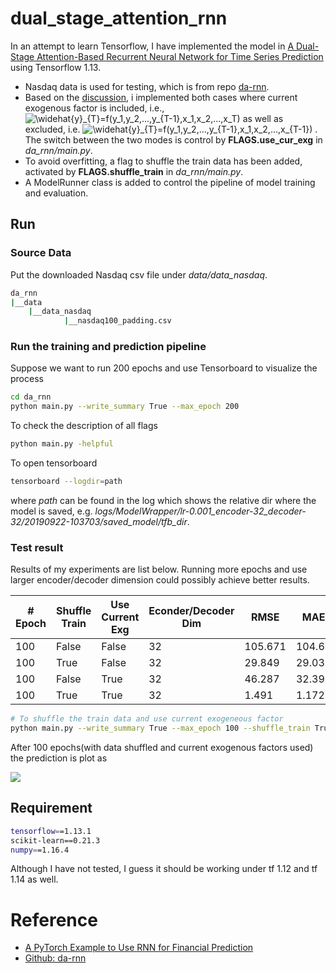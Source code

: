 # dual_stage_attention_rnn

In an attempt to learn Tensorflow, I have implemented the model in 
[A Dual-Stage Attention-Based Recurrent Neural Network
for Time Series Prediction](https://arxiv.org/pdf/1704.02971.pdf)
using Tensorflow 1.13.
- Nasdaq data is used for testing, which is from repo [da-rnn](https://github.com/Seanny123/da-rnn/blob/master/data/).
- Based on the [discussion](https://github.com/Seanny123/da-rnn/issues/4), i implemented both cases where current 
exogenous factor is included, i.e.,
<img src="https://latex.codecogs.com/gif.latex?\widehat{y}_{T}=f(y_1,y_2,...,y_{T-1},x_1,x_2,...,x_T)" title="\widehat{y}_{T}=f(y_1,y_2,...,y_{T-1},x_1,x_2,...,x_T)" /></a>
as well as excluded, i.e. <img src="https://latex.codecogs.com/gif.latex?\widehat{y}_{T}=f(y_1,y_2,...,y_{T-1},x_1,x_2,...,x_{T-1})" title="\widehat{y}_{T}=f(y_1,y_2,...,y_{T-1},x_1,x_2,...,x_{T-1})" /> .
The switch between the two modes is control by **FLAGS.use_cur_exg** in *da_rnn/main.py*.
- To avoid overfitting, a flag to shuffle the train data has been added, activated by **FLAGS.shuffle_train** in *da_rnn/main.py*.
- A ModelRunner class is added to control the pipeline of model training and evaluation.

## Run

### Source Data
Put the downloaded Nasdaq csv file under *data/data_nasdaq*.
```bash
da_rnn
|__data
    |__data_nasdaq
            |__nasdaq100_padding.csv
```

### Run the training and prediction pipeline

Suppose we want to run 200 epochs and use Tensorboard to 
visualize the process

```bash
cd da_rnn
python main.py --write_summary True --max_epoch 200
```

To check the description of all flags
```bash
python main.py -helpful
```

To open tensorboard
```bash
tensorboard --logdir=path
```

where *path* can be found in the log which shows the relative dir where the model is saved, e.g. 
*logs/ModelWrapper/lr-0.001_encoder-32_decoder-32/20190922-103703/saved_model/tfb_dir*.


 
### Test result 
    
   
Results of my experiments are list below. Running more epochs and use larger encoder/decoder dimension could possibly 
achieve better results.
     
| # Epoch | Shuffle Train | Use Current Exg| Econder/Decoder Dim | RMSE |  MAE| MAPE  |
| --- | --- | --- | --- | --- | --- | --- |
| 100 | False |  False  | 32     | 105.671| 104.60 | 2.15%|
| 100 | True |  False  |    32  |29.849 | 29.033 |0.59% | 
| 100 | False |  True  | 32     | 46.287| 32.398 |0.66% |
| 100 | True |  True  |    32  |1.491 | 1.172 | 0.024%|


```bash
# To shuffle the train data and use current exogeneous factor
python main.py --write_summary True --max_epoch 100 --shuffle_train True --use_cur_exg True
```

After 100 epochs(with data shuffled and current exogenous factors used) the prediction is plot as     


<img src="https://github.com/iLampard/dual_stage_attention_rnn/blob/master/figures/pred_plot.png" />     
     
## Requirement

```bash
tensorflow==1.13.1
scikit-learn==0.21.3
numpy==1.16.4
```

Although I have not tested, I guess it should be working under tf 1.12 and tf 1.14 as well.

# Reference
- [A PyTorch Example to Use RNN for Financial Prediction](http://chandlerzuo.github.io/blog/2017/11/darnn)
- [Github: da-rnn](https://github.com/Seanny123/da-rnn)